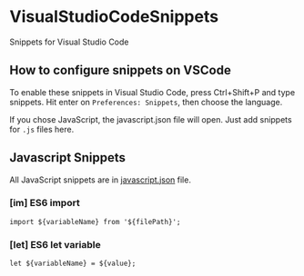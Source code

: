 # VisualStudioCodeSnippets
Snippets for Visual Studio Code

## How to configure snippets on VSCode

To enable these snippets in Visual Studio Code, press Ctrl+Shift+P and type snippets. 
Hit enter on ```Preferences: Snippets```, then choose the language.

If you chose JavaScript, the javascript.json file will open. Just add snippets for ```.js``` files here. 

## Javascript Snippets

All JavaScript snippets are in [javascript.json](#) file.

### [im] ES6 import

```import ${variableName} from '${filePath}';```

### [let] ES6 let variable

```let ${variableName} = ${value};```
